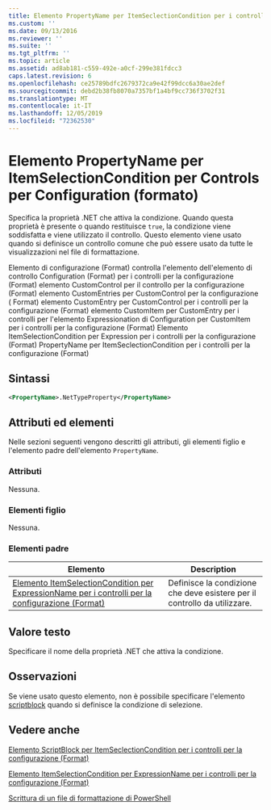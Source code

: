 ```yaml
---
title: Elemento PropertyName per ItemSeclectionCondition per i controlli per la configurazione (Format) | Microsoft Docs
ms.custom: ''
ms.date: 09/13/2016
ms.reviewer: ''
ms.suite: ''
ms.tgt_pltfrm: ''
ms.topic: article
ms.assetid: ad8ab181-c559-492e-a0cf-299e381fdcc3
caps.latest.revision: 6
ms.openlocfilehash: ce25789bdfc2679372ca9e42f99dcc6a30ae2def
ms.sourcegitcommit: debd2b38fb8070a7357bf1a4bf9cc736f3702f31
ms.translationtype: MT
ms.contentlocale: it-IT
ms.lasthandoff: 12/05/2019
ms.locfileid: "72362530"
---
```

# <a name="propertyname-element-for-itemseclectioncondition-for-controls-for-configuration-format"></a>Elemento PropertyName per ItemSelectionCondition per Controls per Configuration (formato)

Specifica la proprietà .NET che attiva la condizione. Quando questa proprietà è presente o quando restituisce `true`, la condizione viene soddisfatta e viene utilizzato il controllo. Questo elemento viene usato quando si definisce un controllo comune che può essere usato da tutte le visualizzazioni nel file di formattazione.

Elemento di configurazione (Format) controlla l'elemento dell'elemento di controllo Configuration (Format) per i controlli per la configurazione (Format) elemento CustomControl per il controllo per la configurazione (Format) elemento CustomEntries per CustomControl per la configurazione ( Format) elemento CustomEntry per CustomControl per i controlli per la configurazione (Format) elemento CustomItem per CustomEntry per i controlli per l'elemento Expressionation di Configuration per CustomItem per i controlli per la configurazione (Format) Elemento ItemSelectionCondition per Expression per i controlli per la configurazione (Format) PropertyName per ItemSeclectionCondition per i controlli per la configurazione (Format)

## <a name="syntax"></a>Sintassi

```xml
<PropertyName>.NetTypeProperty</PropertyName>
```

## <a name="attributes-and-elements"></a>Attributi ed elementi

Nelle sezioni seguenti vengono descritti gli attributi, gli elementi figlio e l'elemento padre dell'elemento `PropertyName`.

### <a name="attributes"></a>Attributi

Nessuna.

### <a name="child-elements"></a>Elementi figlio

Nessuna.

### <a name="parent-elements"></a>Elementi padre

|Elemento|Description|
|-------------|-----------------|
|[Elemento ItemSelectionCondition per ExpressionName per i controlli per la configurazione (Format)](./itemselectioncondition-element-for-expressionbinding-for-controls-for-configuration-format.md)|Definisce la condizione che deve esistere per il controllo da utilizzare.|

## <a name="text-value"></a>Valore testo

Specificare il nome della proprietà .NET che attiva la condizione.

## <a name="remarks"></a>Osservazioni

Se viene usato questo elemento, non è possibile specificare l'elemento [scriptblock](./scriptblock-element-for-itemseclectioncondition-for-controls-for-configuration-format.md) quando si definisce la condizione di selezione.

## <a name="see-also"></a>Vedere anche

[Elemento ScriptBlock per ItemSeclectionCondition per i controlli per la configurazione (Format)](./scriptblock-element-for-itemseclectioncondition-for-controls-for-configuration-format.md)

[Elemento ItemSelectionCondition per ExpressionName per i controlli per la configurazione (Format)](./itemselectioncondition-element-for-expressionbinding-for-controls-for-configuration-format.md)

[Scrittura di un file di formattazione di PowerShell](./writing-a-powershell-formatting-file.md)
